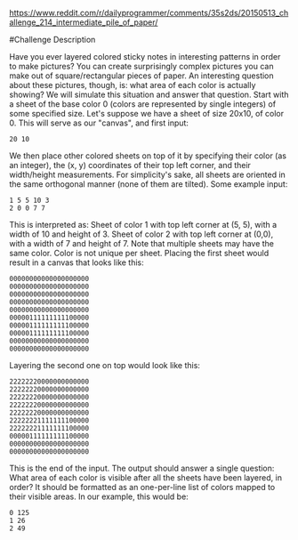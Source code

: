https://www.reddit.com/r/dailyprogrammer/comments/35s2ds/20150513_challenge_214_intermediate_pile_of_paper/

#Challenge Description

Have you ever layered colored sticky notes in interesting patterns in order to make pictures? You can create surprisingly complex pictures you can make out of square/rectangular pieces of paper. An interesting question about these pictures, though, is: what area of each color is actually showing? We will simulate this situation and answer that question.
Start with a sheet of the base color 0 (colors are represented by single integers) of some specified size. Let's suppose we have a sheet of size 20x10, of color 0. This will serve as our "canvas", and first input:

```
20 10
```

We then place other colored sheets on top of it by specifying their color (as an integer), the (x, y) coordinates of their top left corner, and their width/height measurements. For simplicity's sake, all sheets are oriented in the same orthogonal manner (none of them are tilted). Some example input:

```
1 5 5 10 3
2 0 0 7 7 
```

This is interpreted as:
Sheet of color 1 with top left corner at (5, 5), with a width of 10 and height of 3.
Sheet of color 2 with top left corner at (0,0), with a width of 7 and height of 7.
Note that multiple sheets may have the same color. Color is not unique per sheet.
Placing the first sheet would result in a canvas that looks like this:

```
00000000000000000000
00000000000000000000
00000000000000000000
00000000000000000000
00000000000000000000
00000111111111100000
00000111111111100000
00000111111111100000
00000000000000000000
00000000000000000000
```

Layering the second one on top would look like this:

```
22222220000000000000
22222220000000000000
22222220000000000000
22222220000000000000
22222220000000000000
22222221111111100000
22222221111111100000
00000111111111100000
00000000000000000000
00000000000000000000
```

This is the end of the input. The output should answer a single question: What area of each color is visible after all the sheets have been layered, in order? It should be formatted as an one-per-line list of colors mapped to their visible areas. In our example, this would be:

```
0 125
1 26
2 49
```
